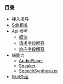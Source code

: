 ### 目录 
<!--目录-->
  * [接入指导](tutorial.md)
  * [Sdk相关](sdk/index.md)
  * Api 参考
    * [概览](api/overview.md)
    * [请求字段解释](api/request.md)
    * [响应字段解释](api/response.md)
  * 端能力
    * [AudioPlayer](directives/AudioPlayer.md)
    * [Speaker](directives/Speaker.md)
    * [SpeechSynthesizer](directives/SpeechSynthesizer.md)
  * [Skill介绍](Skills.md)

